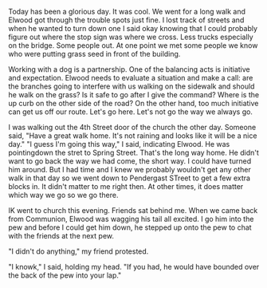 <html><body><p>Today has been a glorious day. It was cool. We went for a long walk and Elwood got through the trouble spots just fine. I lost track of streets and when he wanted to turn down one I said okay knowing that I could probably figure out where the stop sign was where we cross. Less trucks especially on the bridge. Some people out. At one point we met some people we know who were putting grass seed in front of the building.

Working with a dog is a partnership. One of the balancing acts is initiative and expectation. Elwood needs to evaluate a situation and make a call: are the branches going to interfere with us walking on the sidewalk and should he walk on the grass? Is it safe to go after I give the command? Where is the up curb on the other side of the road? On the other hand, too much initiative can get us off our route. Let's go here. Let's not go the way we always go.

I was walking out the 4th Street door of the church the other day. Someone said, "Have a great walk home. It's not raining and looks like it will be a nice day." "I guess I'm going this way," I said, indicating Elwood. He was pointingdown the stret to Spring Street. That's the long way home. He didn't want to go back the way we had come, the short way. I could have turned him around. But I had time and I knew we probably wouldn't get any other walk in that day so we went down to Pendergast STreet to get a few extra blocks in. It didn't matter to me right then. At other times, it does matter which way we go so we go there.

IK went to church this evening. Friends sat behind me. When we came back from Communion, Elwood was wagging his tail all excited. I go him into the pew and before I could get him down, he stepped up onto the pew to chat with the friends at the next pew.

"I didn't do anything," my friend protested.

"I knowk," I said, holding my head. "If you had, he would have bounded over the back of the pew into your lap."</p></body></html>